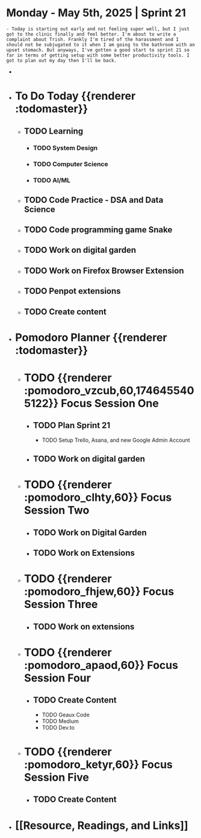 # Monday - May 5th, 2025 | Sprint 21
	- Today is starting out early and not feeling super well, but I just got to the clinic finally and feel better. I'm about to write a complaint about Trish. Frankly I'm tired of the harassment and I should not be subjugated to it when I am going to the bathroom with an upset stomach. But anyways, I've gotten a good start to sprint 21 so far in terms of getting setup with some better productivity tools. I got to plan out my day then I'll be back.
-
- # To Do Today {{renderer :todomaster}}
	- ## TODO Learning
		- ### TODO System Design
		- ### TODO Computer Science
		- ### TODO AI/ML
	- ## TODO Code Practice - DSA and Data Science
	- ## TODO Code programming game Snake
	- ## TODO Work on digital garden
	- ## TODO Work on Firefox Browser Extension
	- ## TODO Penpot extensions
	- ## TODO Create content
- # Pomodoro Planner {{renderer :todomaster}}
	- # TODO {{renderer :pomodoro_vzcub,60,1746455405122}} Focus Session One
		- ## TODO Plan Sprint 21
			- TODO Setup Trello, Asana, and new Google Admin Account
		- ## TODO Work on digital garden
	- # TODO {{renderer :pomodoro_clhty,60}} Focus Session Two
		- ## TODO Work on Digital Garden
		- ## TODO Work on Extensions
	- # TODO {{renderer :pomodoro_fhjew,60}} Focus Session Three
		- ## TODO Work on extensions
	- # TODO {{renderer :pomodoro_apaod,60}} Focus Session Four
		- ## TODO Create Content
			- TODO Geaux Code
			- TODO Medium
			- TODO Dev.to
	- # TODO {{renderer :pomodoro_ketyr,60}} Focus Session Five
		- ## TODO Create Content
- # [[Resource, Readings, and Links]]